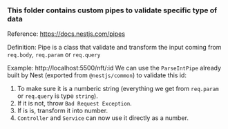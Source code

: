 ### This folder contains custom pipes to validate specific type of data

Reference: https://docs.nestjs.com/pipes

Definition: Pipe is a class that validate and transform the input coming from `req.body`, `req.param` or `req.query`

Example: http://localhost:5500/nft/:id
We can use the `ParseIntPipe` already built by Nest (exported from `@nestjs/common`) to validate this id:

1. To make sure it is a numberic string (everything we get from `req.param` or `req.query` is type `string`).
2. If it is not, throw `Bad Request Exception`.
3. If is is, transform it into number.
4. `Controller` and `Service` can now use it directly as a number.
